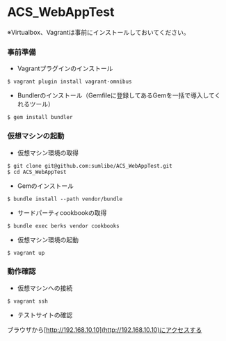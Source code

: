 ACS_WebAppTest
==============

※Virtualbox、Vagrantは事前にインストールしておいてください。


### 事前準備

+ Vagrantプラグインのインストール

```
$ vagrant plugin install vagrant-omnibus
```

+ Bundlerのインストール（Gemfileに登録してあるGemを一括で導入してくれるツール）

```
$ gem install bundler
```

### 仮想マシンの起動

+ 仮想マシン環境の取得

```
$ git clone git@github.com:sumlibe/ACS_WebAppTest.git
$ cd ACS_WebAppTest
```

+ Gemのインストール

```
$ bundle install --path vendor/bundle
```

+ サードパーティcookbookの取得

```
$ bundle exec berks vendor cookbooks
```

+ 仮想マシン環境の起動

```
$ vagrant up
```

### 動作確認

+ 仮想マシンへの接続

```
$ vagrant ssh
```

+ テストサイトの確認

ブラウザから[http://192.168.10.10](http://192.168.10.10)にアクセスする


